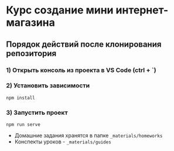 # Курс создание мини интернет-магазина

## Порядок действий после клонирования репозитория

### 1) Открыть консоль из проекта в VS Code (ctrl + `)

### 2) Установить зависимости
```
npm install
```

### 3) Запустить проект
```
npm run serve
```

- Домашние задания хранятся в папке ```_materials/homeworks```
- Конспекты уроков - ```_materials/guides```